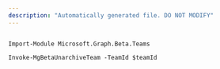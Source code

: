 ```yaml
---
description: "Automatically generated file. DO NOT MODIFY"
---
```


```powershellv2

Import-Module Microsoft.Graph.Beta.Teams

Invoke-MgBetaUnarchiveTeam -TeamId $teamId

```